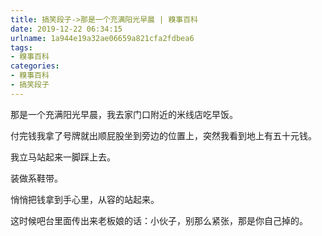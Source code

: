 ```yaml
---
title: 搞笑段子->那是一个充满阳光早晨 | 糗事百科
date: 2019-12-22 06:34:15
urlname: 1a944e19a32ae06659a821cfa2fdbea6
tags: 
- 糗事百科
categories:
- 糗事百科
- 搞笑段子
---
```

那是一个充满阳光早晨，我去家门口附近的米线店吃早饭。

付完钱我拿了号牌就出顺屁股坐到旁边的位置上，突然我看到地上有五十元钱。

我立马站起来一脚踩上去。

装做系鞋带。

悄悄把钱拿到手心里，从容的站起来。

这时候吧台里面传出来老板娘的话：小伙子，别那么紧张，那是你自己掉的。


